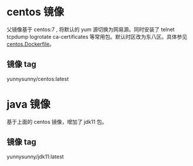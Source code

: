 # centos 镜像
父镜像基于 centos:7 , 将默认的 yum 源切换为网易源。同时安装了 telnet tcpdump logrotate ca-certificates 等常用包。默认时区改为东八区。具体参见 [centos.Dockerfile](centos.Dockerfile)。

## 镜像 tag

yunnysunny/centos:latest

# java 镜像

基于上面的 centos 镜像，增加了 jdk11 包。

## 镜像 tag

yunnysunny/jdk11:latest
